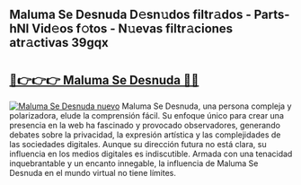 ## Maluma Se Desnuda D𝚎sn𝚞dos filtr𝚊dos - Parts-hNl Vid𝚎os f𝚘tos - N𝚞evas filtr𝚊ciones atr𝚊ctivas 39gqx

# <h2><a href="http://mb8f1z4.tromn.icu/?c=Maluma+Se+Desnuda">🔗👉👉👉 Maluma Se Desnuda 🔗🔗</a></h2>

[![Maluma Se Desnuda nuevo](https://i.imgur.com/pEAQMta.gif)](http://mb8f1z4.tromn.icu/?c=Maluma+Se+Desnuda)
Maluma Se Desnuda, una persona compleja y polarizadora, elude la comprensión fácil. Su enfoque único para crear una presencia en la web ha fascinado y provocado observadores, generando debates sobre la privacidad, la expresión artística y las complejidades de las sociedades digitales. Aunque su dirección futura no está clara, su influencia en los medios digitales es indiscutible. Armada con una tenacidad inquebrantable y un encanto innegable, la influencia de Maluma Se Desnuda en el mundo virtual no tiene límites.
